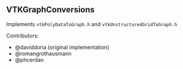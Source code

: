 ## VTKGraphConversions

Implements `vtkPolyDataToGraph.h` and `vtkUnstructuredGridToGraph.h`

Contributors:
- @daviddoria (original implementation)
- @romangrothausmann
- @phcerdan
